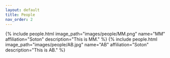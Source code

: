```yaml
---
layout: default
title: People
nav_order: 2
---
```


{% include people.html image_path="images/people/MM.png" name="MM" affiliation="Soton" description="This is MM." %}
{% include people.html image_path="images/people/AB.jpg" name="AB" affiliation="Soton" description="This is AB." %}